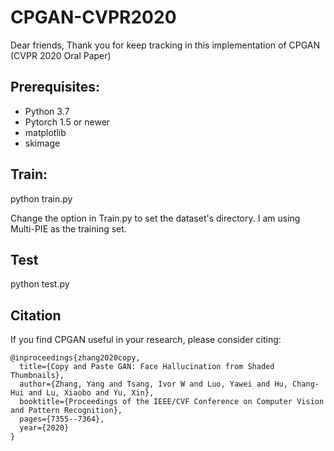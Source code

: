 # CPGAN-CVPR2020

Dear friends, Thank you for keep tracking in this implementation of CPGAN (CVPR 2020 Oral Paper)

## Prerequisites:

- Python 3.7
- Pytorch 1.5 or newer
- matplotlib
- skimage

## Train: 

python train.py

Change the option in Train.py to set the dataset's directory. I am using Multi-PIE as the training set. 


## Test

python test.py

## Citation

If you find CPGAN useful in your research, please consider citing:
```
@inproceedings{zhang2020copy,
  title={Copy and Paste GAN: Face Hallucination from Shaded Thumbnails},
  author={Zhang, Yang and Tsang, Ivor W and Luo, Yawei and Hu, Chang-Hui and Lu, Xiaobo and Yu, Xin},
  booktitle={Proceedings of the IEEE/CVF Conference on Computer Vision and Pattern Recognition},
  pages={7355--7364},
  year={2020}
}
```
